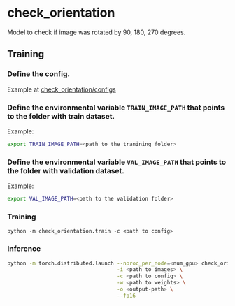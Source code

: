 # check_orientation
Model to check if image was rotated by 90, 180, 270 degrees.

## Training

### Define the config.
Example at [check_orientation/configs](check_orientation/configs)

### Define the environmental variable `TRAIN_IMAGE_PATH` that points to the folder with train dataset.
Example:
```bash
export TRAIN_IMAGE_PATH=<path to the tranining folder>
```

### Define the environmental variable `VAL_IMAGE_PATH` that points to the folder with validation dataset.
Example:
```bash
export VAL_IMAGE_PATH=<path to the validation folder>
```

### Training
```
python -m check_orientation.train -c <path to config>
```

### Inference

```bash
python -m torch.distributed.launch --nproc_per_node=<num_gpu> check_orientation/inference.py \
                                   -i <path to images> \
                                   -c <path to config> \
                                   -w <path to weights> \
                                   -o <output-path> \
                                   --fp16
```
